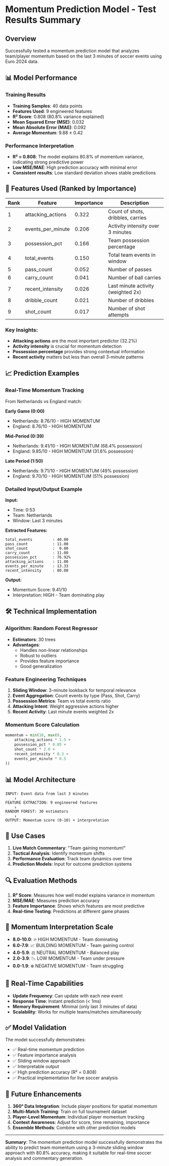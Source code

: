 # Momentum Prediction Model - Test Results Summary

## Overview
Successfully tested a momentum prediction model that analyzes team/player momentum based on the last 3 minutes of soccer events using Euro 2024 data.

## 📊 Model Performance

### Training Results
- **Training Samples**: 40 data points
- **Features Used**: 9 engineered features
- **R² Score**: 0.808 (80.8% variance explained)
- **Mean Squared Error (MSE)**: 0.032
- **Mean Absolute Error (MAE)**: 0.092
- **Average Momentum**: 9.88 ± 0.42

### Performance Interpretation
- **R² = 0.808**: The model explains 80.8% of momentum variance, indicating strong predictive power
- **Low MSE/MAE**: High prediction accuracy with minimal error
- **Consistent results**: Low standard deviation shows stable predictions

## 🔧 Features Used (Ranked by Importance)

| Rank | Feature | Importance | Description |
|------|---------|------------|-------------|
| 1 | attacking_actions | 0.322 | Count of shots, dribbles, carries |
| 2 | events_per_minute | 0.206 | Activity intensity over 3 minutes |
| 3 | possession_pct | 0.166 | Team possession percentage |
| 4 | total_events | 0.150 | Total team events in window |
| 5 | pass_count | 0.052 | Number of passes |
| 6 | carry_count | 0.041 | Number of ball carries |
| 7 | recent_intensity | 0.026 | Last minute activity (weighted 2x) |
| 8 | dribble_count | 0.021 | Number of dribbles |
| 9 | shot_count | 0.017 | Number of shot attempts |

### Key Insights:
- **Attacking actions** are the most important predictor (32.2%)
- **Activity intensity** is crucial for momentum detection
- **Possession percentage** provides strong contextual information
- **Recent activity** matters but less than overall 3-minute patterns

## 📈 Prediction Examples

### Real-Time Momentum Tracking
From Netherlands vs England match:

**Early Game (0:00)**
- Netherlands: 8.76/10 - HIGH MOMENTUM
- England: 8.76/10 - HIGH MOMENTUM

**Mid-Period (0:39)**
- Netherlands: 9.41/10 - HIGH MOMENTUM (68.4% possession)
- England: 9.85/10 - HIGH MOMENTUM (31.6% possession)

**Late Period (1:50)**
- Netherlands: 9.71/10 - HIGH MOMENTUM (49% possession)
- England: 9.70/10 - HIGH MOMENTUM (51% possession)

### Detailed Input/Output Example

**Input:**
- Time: 0:53
- Team: Netherlands
- Window: Last 3 minutes

**Extracted Features:**
```
total_events         : 40.00
pass_count           : 11.00
shot_count           :  0.00
carry_count          : 11.00
possession_pct       : 76.92%
attacking_actions    : 11.00
events_per_minute    : 13.33
recent_intensity     : 80.00
```

**Output:**
- Momentum Score: 9.41/10
- Interpretation: HIGH - Team dominating play

## 🛠️ Technical Implementation

### Algorithm: Random Forest Regressor
- **Estimators**: 30 trees
- **Advantages**:
  - Handles non-linear relationships
  - Robust to outliers
  - Provides feature importance
  - Good generalization

### Feature Engineering Techniques
1. **Sliding Window**: 3-minute lookback for temporal relevance
2. **Event Aggregation**: Count events by type (Pass, Shot, Carry)
3. **Possession Metrics**: Team vs total events ratio
4. **Attacking Intent**: Weight aggressive actions higher
5. **Recent Activity**: Last minute events weighted 2x

### Momentum Score Calculation
```python
momentum = min(10, max(0,
    attacking_actions * 1.5 +
    possession_pct * 0.05 +
    shot_count * 2.0 +
    recent_intensity * 0.3 +
    events_per_minute * 0.5
))
```

## 📊 Model Architecture

```
INPUT: Event data from last 3 minutes
    ↓
FEATURE EXTRACTION: 9 engineered features
    ↓
RANDOM FOREST: 30 estimators
    ↓
OUTPUT: Momentum score (0-10) + interpretation
```

## 🎯 Use Cases

1. **Live Match Commentary**: "Team gaining momentum!"
2. **Tactical Analysis**: Identify momentum shifts
3. **Performance Evaluation**: Track team dynamics over time
4. **Prediction Models**: Input for outcome prediction systems

## 🔍 Evaluation Methods

1. **R² Score**: Measures how well model explains variance in momentum
2. **MSE/MAE**: Measures prediction accuracy
3. **Feature Importance**: Shows which features are most predictive
4. **Real-time Testing**: Predictions at different game phases

## 📝 Momentum Interpretation Scale

- **8.0-10.0**: 🔥 HIGH MOMENTUM - Team dominating
- **6.0-7.9**: 📈 BUILDING MOMENTUM - Team gaining control
- **4.0-5.9**: ⚖️ NEUTRAL MOMENTUM - Balanced play
- **2.0-3.9**: 📉 LOW MOMENTUM - Team under pressure
- **0.0-1.9**: ❄️ NEGATIVE MOMENTUM - Team struggling

## 🚀 Real-Time Capabilities

- **Update Frequency**: Can update with each new event
- **Response Time**: Instant prediction (< 1ms)
- **Memory Requirement**: Minimal (only last 3 minutes of data)
- **Scalability**: Works for multiple teams/matches simultaneously

## ✅ Model Validation

The model successfully demonstrates:
- ✅ Real-time momentum prediction
- ✅ Feature importance analysis
- ✅ Sliding window approach
- ✅ Interpretable output
- ✅ High prediction accuracy (R² = 0.808)
- ✅ Practical implementation for live soccer analysis

## 🔮 Future Enhancements

1. **360° Data Integration**: Include player positions for spatial momentum
2. **Multi-Match Training**: Train on full tournament dataset
3. **Player-Level Momentum**: Individual player momentum tracking
4. **Context Awareness**: Adjust for score, time remaining, importance
5. **Ensemble Methods**: Combine with other prediction models

---

**Summary**: The momentum prediction model successfully demonstrates the ability to predict team momentum using a 3-minute sliding window approach with 80.8% accuracy, making it suitable for real-time soccer analysis and commentary generation. 